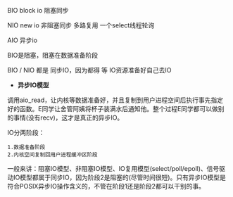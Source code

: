 BIO  block io   阻塞同步

NIO   new io    非阻塞同步   多路复用    一个select线程轮询

AIO   异步io       

 

BIO是阻塞，阻塞在数据准备阶段

BIO  /  NIO  都是  同步IO，因为都得  等  IO资源准备好自己去IO





- **异步IO模型**

调用aio_read，让内核等数据准备好，并且复制到用户进程空间后执行事先指定好的函数。E同学让舍管阿姨将杯子装满水后通知他。整个过程E同学都可以做别的事情(没有recv)，这才是真正的异步IO。



IO分两阶段：

```
1.数据准备阶段
2.内核空间复制回用户进程缓冲区阶段
```

一般来讲：阻塞IO模型、非阻塞IO模型、IO复用模型(select/poll/epoll)、信号驱动IO模型都属于同步IO，因为阶段2是阻塞的(尽管时间很短)。只有异步IO模型是符合POSIX异步IO操作含义的，不管在阶段1还是阶段2都可以干别的事。